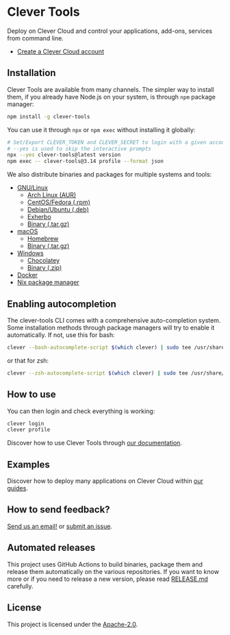 # Clever Tools

Deploy on Clever Cloud and control your applications, add-ons, services from command line.

- [Create a Clever Cloud account](https://console.clever-cloud.com)

## Installation

Clever Tools are available from many channels. The simpler way to install them, if you already have Node.js on your system, is through `npm` package manager:

```bash
npm install -g clever-tools
```

You can use it through `npx` or `npm exec` without installing it globally:

```bash
# Set/Export CLEVER_TOKEN and CLEVER_SECRET to login with a given account
# --yes is used to skip the interactive prompts
npx --yes clever-tools@latest version
npm exec -- clever-tools@3.14 profile --format json
```

We also distribute binaries and packages for multiple systems and tools:

* [GNU/Linux](docs/setup-systems.md#gnulinux)
  * [Arch Linux (AUR)](docs/setup-systems.md#arch-linux-aur)
  * [CentOS/Fedora (.rpm)](docs/setup-systems.md#centosfedora-rpm)
  * [Debian/Ubuntu (.deb)](docs/setup-systems.md#debianubuntu-deb)
  * [Exherbo](docs/setup-systems.md#exherbo)
  * [Binary (.tar.gz)](docs/setup-systems.md#other-distributions-targz)
* [macOS](docs/setup-systems.md#macos)
  * [Homebrew](docs/setup-systems.md#homebrew)
  * [Binary (.tar.gz)](docs/setup-systems.md#binary-zip)
* [Windows](docs/setup-systems.md#windows)
  * [Chocolatey](docs/setup-systems.md#chocolatey)
  * [Binary (.zip)](docs/setup-systems.md#binary-zip)
* [Docker](docs/setup-systems.md#docker)
* [Nix package manager](docs/setup-systems.md#nix-package-manager)

## Enabling autocompletion

The clever-tools CLI comes with a comprehensive auto-completion system. Some installation methods through package managers will try to enable it automatically. If not, use this for bash:

```bash
clever --bash-autocomplete-script $(which clever) | sudo tee /usr/share/bash-completion/completions/clever
```

or that for zsh:

```bash
clever --zsh-autocomplete-script $(which clever) | sudo tee /usr/share/zsh/site-functions
```

## How to use

You can then login and check everything is working:

```bash
clever login
clever profile
```

Discover how to use Clever Tools through [our documentation](docs/).

## Examples

Discover how to deploy many applications on Clever Cloud within [our guides](https://www.clever-cloud.com/developers/guides/).

## How to send feedback?

[Send us an email!](mailto:support@clever-cloud.com) or [submit an issue](https://github.com/CleverCloud/clever-tools/issues).

## Automated releases

This project uses GitHub Actions to build binaries, package them and release them automatically on the various repositories.
If you want to know more or if you need to release a new version, please read [RELEASE.md](./RELEASE.md) carefully.

## License

This project is licensed under the [Apache-2.0](https://spdx.org/licenses/Apache-2.0.html).
